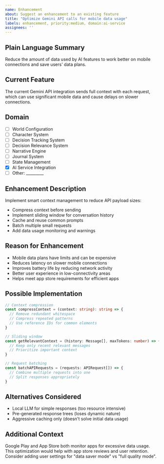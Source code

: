 ```yaml
---
name: Enhancement
about: Suggest an enhancement to an existing feature
title: "Optimize Gemini API calls for mobile data usage"
labels: enhancement, priority:medium, domain:ai-service
assignees: ''
---
```


## Plain Language Summary
Reduce the amount of data used by AI features to work better on mobile connections and save users' data plans.

## Current Feature
The current Gemini API integration sends full context with each request, which can use significant mobile data and cause delays on slower connections.

## Domain
- [ ] World Configuration
- [ ] Character System
- [ ] Decision Tracking System
- [ ] Decision Relevance System
- [ ] Narrative Engine
- [ ] Journal System
- [ ] State Management
- [x] AI Service Integration
- [ ] Other: _________

## Enhancement Description
Implement smart context management to reduce API payload sizes:
- Compress context before sending
- Implement sliding window for conversation history
- Cache and reuse common prompts
- Batch multiple small requests
- Add data usage monitoring and warnings

## Reason for Enhancement
- Mobile data plans have limits and can be expensive
- Reduces latency on slower mobile connections
- Improves battery life by reducing network activity
- Better user experience in low-connectivity areas
- Helps meet app store requirements for efficient apps

## Possible Implementation
```typescript
// Context compression
const compressContext = (context: string): string => {
  // Remove redundant whitespace
  // Compress repeated patterns
  // Use reference IDs for common elements
}

// Sliding window
const getRelevantContext = (history: Message[], maxTokens: number) => {
  // Keep only recent relevant messages
  // Prioritize important context
}

// Request batching
const batchAPIRequests = (requests: APIRequest[]) => {
  // Combine multiple requests into one
  // Split responses appropriately
}
```

## Alternatives Considered
- Local LLM for simple responses (too resource intensive)
- Pre-generated response trees (loses dynamic nature)
- Aggressive caching only (doesn't solve initial data usage)

## Additional Context
Google Play and App Store both monitor apps for excessive data usage. This optimization would help with app store reviews and user retention. Consider adding user settings for "data saver mode" vs "full quality mode".
